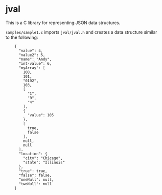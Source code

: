 # jval

This is a C library for representing JSON data structures.

`samples/sample1.c` imports `jval/jval.h` and creates a data structure similar to the following:

```
    {
      "value": 4,
      "value2": 5,
      "name": "Andy",
      "int-value": 6,
      "myArray": [
        100,
        101,
        "0102",
        103,
        [
          "1",
          "0",
          "4"
        ],
        {
          "value": 105
        },
        [
          true,
          false
        ],
        null,
        null
      ],
      "location": {
        "city": "Chicago",
        "state": "Illinois"
      },
      "true": true,
      "false": false,
      "oneNull": null,
      "twoNull": null
    }
```
